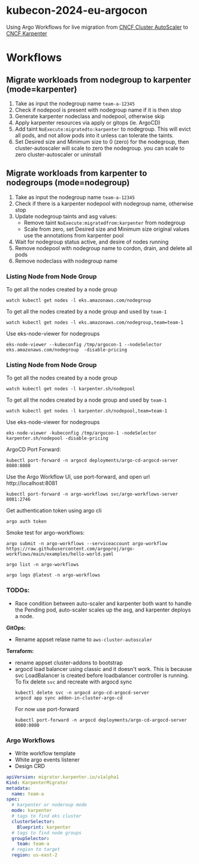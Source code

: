# kubecon-2024-eu-argocon
Using Argo Workflows for live migration from [CNCF Cluster AutoScaler](https://github.com/kubernetes/autoscaler) to [CNCF Karpenter](https://github.com/kubernetes-sigs/karpenter)

# Workflows

## Migrate workloads from nodegroup to karpenter (mode=karpenter)
1. Take as input the nodegroup name `team-a-12345`
1. Check if nodepool is present with nodegroup name if it is then stop
1. Generate karpenter nodeclass and nodepool, otherwise skip
1. Apply karpenter resources via apply or gitops (ie. ArgoCD)
1. Add taint `NoExecute:migratedto:karpenter` to nodegroup. This will evict all pods, and not allow pods into it unless can tolerate the taints.
1. Set Desired size and Minimum size to 0 (zero) for the nodegroup, then cluster-autoscaler will scale to zero the nodegroup. you can scale to zero cluster-autoscaler or uninstall

## Migrate workloads from karpenter to nodegroups (mode=nodegroup)
1. Take as input the nodegroup name `team-a-12345`
1. Check if there is a karpenter nodepool with nodegroup name, otherwise stop
1. Update nodegroup taints and asg values:
    - Remove taint `NoExecute:migratedfrom:karpenter` from nodegroup
    - Scale from zero, set Desired size and Minimum size original values use the annotations from karpenter pool
1. Wait for nodegroup status active, and desire of nodes running
1. Remove nodepool with nodegroup name to cordon, drain, and delete all pods
1. Remove nodeclass with nodegroup name


### Listing Node from Node Group
To get all the nodes created by a node group
```shell
watch kubectl get nodes -l eks.amazonaws.com/nodegroup
```
To get all the nodes created by a node group and used by `team-1`
```shell
watch kubectl get nodes -l eks.amazonaws.com/nodegroup,team=team-1
```
Use eks-node-viewer for nodegroups
```shell
eks-node-viewer --kubeconfig /tmp/argocon-1 --nodeSelector eks.amazonaws.com/nodegroup  -disable-pricing
```
### Listing Node from Node Group
To get all the nodes created by a node group
```shell
watch kubectl get nodes -l karpenter.sh/nodepool
```
To get all the nodes created by a node group and used by `team-1`
```shell
watch kubectl get nodes -l karpenter.sh/nodepool,team=team-1
```
Use eks-node-viewer for nodegroups
```shell
eks-node-viewer -kubeconfig /tmp/argocon-1 -nodeSelector karpenter.sh/nodepool -disable-pricing
```

ArgoCD Port Forward:
```shell
kubectl port-forward -n argocd deployments/argo-cd-argocd-server 8080:8080
```

Use the Argo Workflow UI, use port-forward, and open url http://localhost:8081
```shell
kubectl port-forward -n argo-workflows svc/argo-workflows-server 8081:2746
```
Get authentication token using argo cli
```shell
argo auth token
```
Smoke test for argo-workflows:
```shell
argo submit -n argo-workflows --serviceaccount argo-workflow https://raw.githubusercontent.com/argoproj/argo-workflows/main/examples/hello-world.yaml

argo list -n argo-workflows

argo logs @latest -n argo-workflows
```





### TODOs:
- Race condition between auto-scaler and karpenter both want to handle the Pending pod, auto-scaler scales up the asg, and karpenter deploys a node.

**GitOps:**
- Rename appset relase name to `aws-cluster-autoscaler`

**Terraform:**
- rename appset cluster-addons to bootstrap
- argocd load balancer using classic and it doesn't work. This is because svc LoadBalancer is created before loadbalancer controller is running.
    To fix delete `svc` and recreate with argocd sync
    ```shell
    kubectl delete svc -n argocd argo-cd-argocd-server
    argocd app sync addon-in-cluster-argo-cd
    ```
    For now use port-forward
    ```shell
    kubectl port-forward -n argocd deployments/argo-cd-argocd-server 8080:8080
    ```




### Argo Workflows
- Write workflow template
- White argo events listener
- Design CRD
```yaml
apiVersion: migrator.karpenter.io/v1alpha1
Kind: KarpenterMigrator
metadata:
  name: team-a
spec:
  # karpenter or noderoup mode
  mode: karpenter
  # tags to find eks cluster
  clusterSelector:
    Blueprint: karpenter
  # tags to find node groups
  groupSelector:
    team: team-a
  # region to target
  region: us-east-2
```

